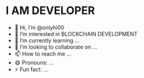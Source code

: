 # I AM DEVELOPER

- 👋 Hi, I’m @onlyhi00
- 👀 I’m interested in BLOCKCHAIN DEVELOPMENT
- 🌱 I’m currently learning ...
- 💞️ I’m looking to collaborate on ...
- 📫 How to reach me ...
- 😄 Pronouns: ...
- ⚡ Fun fact: ...
